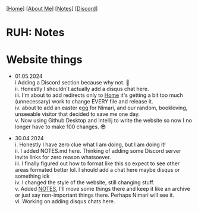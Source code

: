 [[Home](index.md)] [[About Me](ABOUT.md)] [[Notes](NOTES.md)] [[Discord](DISCORD.md)]

# RUH: Notes

# Website things
- 01.05.2024    
  i.Adding a Discord section because why not. 🥰    
  ii. Honestly I shouldn't actually add a disqus chat here.    
  iii. I'm about to add redirects only to [Home](index.md) it's getting a bit too much (unnecessary) work to change EVERY file and release it.    
  iv. about to add an easter egg for Nimari, and our random, bookloving, unseeable visitor that decided to save me one day.     
  v. Now using Github Desktop and Intellij to write the website so now I no longer have to make 100 changes. 😎

- 30.04.2024    
  i. Honestly I have zero clue what I am doing, but I am doing it!    
  ii. I added NOTES.md here. Thinking of adding some Discord server invite links for zero reason whatsoever.    
  iii. I finally figured out how to format like this so expect to see other areas formated better lol. I should add a chat here maybe disqus or something idk    
  iv. I changed the style of the website, still changing stuff.    
  v. Added [NOTES](NOTES.md), I'll move some things there and keep it like an archive or just say non-important things there. Perhaps Nimari will see it.    
  vi. Working on adding disqus chats here.    
